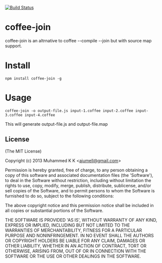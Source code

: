 [![Build Status](https://travis-ci.org/ajumell/coffee-join.png?branch=master)](https://travis-ci.org/ajumell/coffee-join)

# coffee-join

coffee-join is an altrnative to coffee --compile --join but with source map support.

# Install

    npm install coffee-join -g

# Usage

    coffee-join -o output-file.js input-1.coffee input-2.coffee input-3.coffee input-4.coffee

This will generate output-file.js and output-file.map

## License 

(The MIT License)

Copyright (c) 2013 Muhammed K K &lt;ajumell@gmail.com&gt;

Permission is hereby granted, free of charge, to any person obtaining
a copy of this software and associated documentation files (the
'Software'), to deal in the Software without restriction, including
without limitation the rights to use, copy, modify, merge, publish,
distribute, sublicense, and/or sell copies of the Software, and to
permit persons to whom the Software is furnished to do so, subject to
the following conditions:

The above copyright notice and this permission notice shall be
included in all copies or substantial portions of the Software.

THE SOFTWARE IS PROVIDED 'AS IS', WITHOUT WARRANTY OF ANY KIND,
EXPRESS OR IMPLIED, INCLUDING BUT NOT LIMITED TO THE WARRANTIES OF
MERCHANTABILITY, FITNESS FOR A PARTICULAR PURPOSE AND NONINFRINGEMENT.
IN NO EVENT SHALL THE AUTHORS OR COPYRIGHT HOLDERS BE LIABLE FOR ANY
CLAIM, DAMAGES OR OTHER LIABILITY, WHETHER IN AN ACTION OF CONTRACT,
TORT OR OTHERWISE, ARISING FROM, OUT OF OR IN CONNECTION WITH THE
SOFTWARE OR THE USE OR OTHER DEALINGS IN THE SOFTWARE.